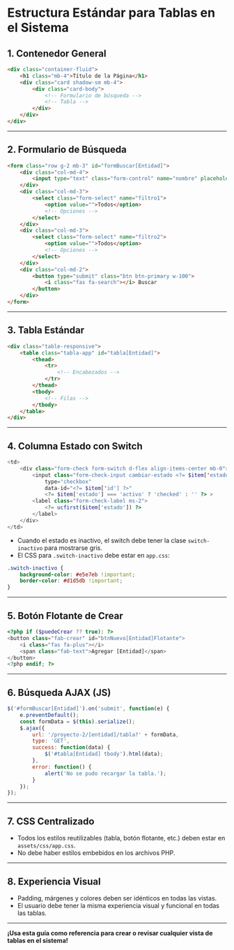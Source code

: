 # Estructura Estándar para Tablas en el Sistema

## 1. Contenedor General
```html
<div class="container-fluid">
    <h1 class="mb-4">Título de la Página</h1>
    <div class="card shadow-sm mb-4">
        <div class="card-body">
            <!-- Formulario de búsqueda -->
            <!-- Tabla -->
        </div>
    </div>
</div>
```

---

## 2. Formulario de Búsqueda
```html
<form class="row g-2 mb-3" id="formBuscar[Entidad]">
    <div class="col-md-4">
        <input type="text" class="form-control" name="nombre" placeholder="Buscar por nombre...">
    </div>
    <div class="col-md-3">
        <select class="form-select" name="filtro1">
            <option value="">Todos</option>
            <!-- Opciones -->
        </select>
    </div>
    <div class="col-md-3">
        <select class="form-select" name="filtro2">
            <option value="">Todos</option>
            <!-- Opciones -->
        </select>
    </div>
    <div class="col-md-2">
        <button type="submit" class="btn btn-primary w-100">
            <i class="fas fa-search"></i> Buscar
        </button>
    </div>
</form>
```

---

## 3. Tabla Estándar
```html
<div class="table-responsive">
    <table class="tabla-app" id="tabla[Entidad]">
        <thead>
            <tr>
                <!-- Encabezados -->
            </tr>
        </thead>
        <tbody>
            <!-- Filas -->
        </tbody>
    </table>
</div>
```

---

## 4. Columna Estado con Switch
```php
<td>
    <div class="form-check form-switch d-flex align-items-center mb-0">
        <input class="form-check-input cambiar-estado <?= $item['estado'] === 'inactivo' ? 'switch-inactivo' : '' ?>"
            type="checkbox"
            data-id="<?= $item['id'] ?>"
            <?= $item['estado'] === 'activo' ? 'checked' : '' ?> >
        <label class="form-check-label ms-2">
            <?= ucfirst($item['estado']) ?>
        </label>
    </div>
</td>
```
- Cuando el estado es inactivo, el switch debe tener la clase `switch-inactivo` para mostrarse gris.
- El CSS para `.switch-inactivo` debe estar en `app.css`:
```css
.switch-inactivo {
    background-color: #e5e7eb !important;
    border-color: #d1d5db !important;
}
```

---

## 5. Botón Flotante de Crear
```php
<?php if ($puedeCrear ?? true): ?>
<button class="fab-crear" id="btnNuevo[Entidad]Flotante">
    <i class="fas fa-plus"></i>
    <span class="fab-text">Agregar [Entidad]</span>
</button>
<?php endif; ?>
```

---

## 6. Búsqueda AJAX (JS)
```js
$('#formBuscar[Entidad]').on('submit', function(e) {
    e.preventDefault();
    const formData = $(this).serialize();
    $.ajax({
        url: '/proyecto-2/[entidad]/tabla?' + formData,
        type: 'GET',
        success: function(data) {
            $('#tabla[Entidad] tbody').html(data);
        },
        error: function() {
            alert('No se pudo recargar la tabla.');
        }
    });
});
```

---

## 7. CSS Centralizado
- Todos los estilos reutilizables (tabla, botón flotante, etc.) deben estar en `assets/css/app.css`.
- No debe haber estilos embebidos en los archivos PHP.

---

## 8. Experiencia Visual
- Padding, márgenes y colores deben ser idénticos en todas las vistas.
- El usuario debe tener la misma experiencia visual y funcional en todas las tablas.

---

**¡Usa esta guía como referencia para crear o revisar cualquier vista de tablas en el sistema!** 